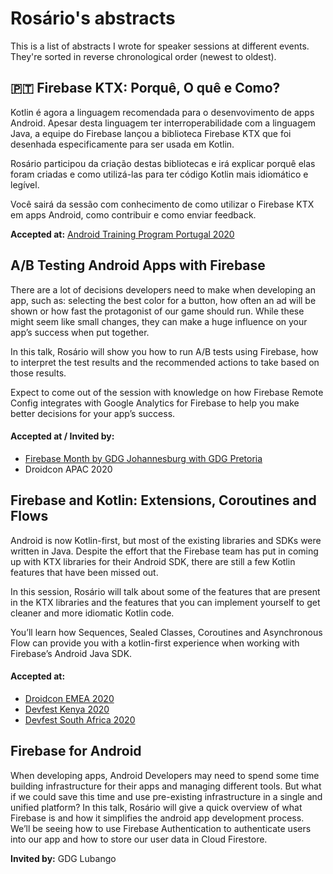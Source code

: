 # Rosário's abstracts

This is a list of abstracts I wrote for speaker sessions at different events. They're sorted in reverse chronological order (newest to oldest).

<!-- TEMPLATE
## Talk title

The talk description goes here

#### Accepted at / Invited by:
- Event 1
- Event 2

**Invited by:** Event name
-->

## :portugal: Firebase KTX: Porquê, O quê e Como?

Kotlin é agora a linguagem recomendada para o desenvovimento de apps Android. Apesar desta linguagem ter interroperabilidade com a linguagem Java, a equipe do Firebase lançou a biblioteca Firebase KTX que foi desenhada especificamente para ser usada em Kotlin.

Rosário participou da criação destas bibliotecas e irá explicar porquê elas foram criadas e como utilizá-las para ter código Kotlin mais idiomático e legível.

Você sairá da sessão com conhecimento de como utilizar o Firebase KTX em apps Android, como contribuir e como enviar feedback.

**Accepted at:** [Android Training Program Portugal 2020](https://events.withgoogle.com/atp2020/)

## A/B Testing Android Apps with Firebase

There are a lot of decisions developers need to make when developing an app, such as: selecting the best color for a button, how often an ad will be shown or how fast the protagonist of our game should run. While these might seem like small changes, they can make a huge influence on your app’s success when put together.

In this talk, Rosário will show you how to run A/B tests using Firebase, how to interpret the test results and the recommended actions to take based on those results.

Expect to come out of the session with knowledge on how Firebase Remote Config integrates with Google Analytics for Firebase to help you make better decisions for your app’s success.


#### Accepted at / Invited by:
- [Firebase Month by GDG Johannesburg with GDG Pretoria](https://www.youtube.com/watch?v=FB4xPBItgDg)
- Droidcon APAC 2020

## Firebase and Kotlin: Extensions, Coroutines and Flows

Android is now Kotlin-first, but most of the existing libraries and SDKs were written in Java.
Despite the effort that the Firebase team has put in coming up with KTX libraries for their Android SDK, there are still a few Kotlin features that have been missed out.

In this session, Rosário will talk about some of the features that are present in the KTX libraries and the features that you can implement yourself to get cleaner and more idiomatic  Kotlin code.

You’ll learn how Sequences, Sealed Classes, Coroutines and Asynchronous Flow can provide you with a kotlin-first experience when working with Firebase’s Android Java SDK.


#### Accepted at:
- [Droidcon EMEA 2020](https://www.droidcon.com/media-detail?video=470318955)
- [Devfest Kenya 2020](https://www.youtube.com/watch?v=2ETXiioIVUw)
- [Devfest South Africa 2020](https://gdg.community.dev/events/details/google-gdg-johannesburg-presents-gdg-south-africa-devfest-2020/#/)


## Firebase for Android

When developing apps, Android Developers may need to spend some time building infrastructure for their apps and managing different tools. But what if we could save this time and use pre-existing infrastructure in a single and unified platform?
In this talk, Rosário will give a quick overview of what Firebase is and how it simplifies the android app development process.
We’ll be seeing how to use Firebase Authentication to authenticate users into our app and how to store our user data in Cloud Firestore.

**Invited by:** GDG Lubango
